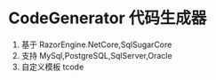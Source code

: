 # CodeGenerator 代码生成器

1. 基于 RazorEngine.NetCore,SqlSugarCore
2. 支持 MySql,PostgreSQL,SqlServer,Oracle
3. 自定义模板 tcode
